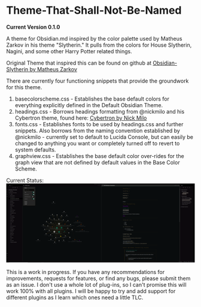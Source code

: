 # Theme-That-Shall-Not-Be-Named
**Current Version 0.1.0**

A theme for Obsidian.md inspired by the color palette used by Matheus Zarkov in his theme "Slytherin." It pulls from the colors for House Slytherin, Nagini, and some other Harry Potter related things.

Original Theme that inspired this can be found on github at [Obsidian-Slytherin by Matheus Zarkov](https://github.com/MatheusZarkov/Obsidian-Slytherin)

There are currently four functioning snippets that provide the groundwork for this theme.

1. basecolorscheme.css - Establishes the base default colors for everything explicitly defined in the Default Obsidian Theme.
2. headings.css - Borrows headings formatting from @nickmilo and his Cybertron theme, found here: [Cybertron by Nick Milo](https://github.com/nickmilo/Cybertron)
3. fonts.css - Establishes fonts to be used by headings.css and further snippets. Also borrows from the naming convention established by @nickmilo - currently set to default to Lucida Console, but can easily be changed to anything you want or completely turned off to revert to system defaults.
4. graphview.css - Establishes the base default color over-rides for the graph view that are not defined by default values in the Base Color Scheme.

Current Status:
![Theme](/Theme-That-Shall-Not-Be-Named.png)

This is a work in progress. If you have any recommendations for improvements, requests for features, or find any bugs, please submit them as an issue. I don't use a whole lot of plug-ins, so I can't promise this will work 100% with all plugins. I will be happy to try and add support for different plugins as I learn which ones need a little TLC.
